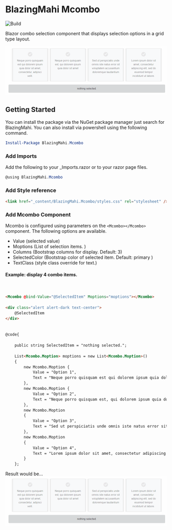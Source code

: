 # BlazingMahi Mcombo
![Build](https://github.com/blazingmahi/mcombo/workflows/Fish%20On%20Build/badge.svg)

Blazor combo selection component that displays selection options in a grid type layout.

![Screenshot of component in action](mcombo-sel.gif)

## Getting Started

You can install the package via the NuGet package manager just search for BlazingMahi. You can also install via powershell using the following command.

```powershell
Install-Package BlazingMahi.Mcombo
```
### Add Imports
Add the following to your _Imports.razor or to your razor page files.
```csharp
@using BlazingMahi.Mcombo
```
### Add Style reference
```html
<link href="_content/BlazingMahi.Mcombo/styles.css" rel="stylesheet" />
```

### Add Mcombo Component
Mcombo is configured using parameters on the `<Mcombo></Mcombo>` component. The following options are available.

- Value (selected value)
- Moptions (List of selection items. )
- Columns (Bootstrap columns for display. Default: 3)
- SelectedColor (Bootstrap color of selected item. Default: primary )
- TextClass (style class override for text.)


#### Example: display 4 combo items. 

```html


<Mcombo @bind-Value="@SelectedItem" Moptions="moptions"></Mcombo>

<div class="alert alert-dark text-center">
    @SelectedItem
</div>


@code{

    public string SelectedItem = "nothing selected.";

    List<Mcombo.Moption> moptions = new List<Mcombo.Moption>() 
    {
        new Mcombo.Moption {
            Value = "Option 1",
            Text = "Neque porro quisquam est qui dolorem ipsum quia dolor sit amet, consectetur, adipisci velit."
        },
        new Mcombo.Moption {
            Value = "Option 2",
            Text = "Neque porro quisquam est, qui dolorem ipsum quia dolor sit amet"
        },
        new Mcombo.Moption
        {
            Value = "Option 3",
            Text = "Sed ut perspiciatis unde omnis iste natus error sit voluptatem accusantium doloremque laudantium"
        },
        new Mcombo.Moption
        {
            Value = "Option 4",
            Text = "Lorem ipsum dolor sit amet, consectetur adipiscing elit, sed do eiusmod tempor incididunt ut labore."
        }
    };

```
  Result would be...
  ![Screenshot of component in action](mcombo-sel.gif)


